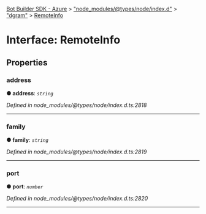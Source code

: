 [Bot Builder SDK - Azure](../README.md) > ["node_modules/@types/node/index.d"](../modules/_node_modules__types_node_index_d_.md) > ["dgram"](../modules/_node_modules__types_node_index_d_._dgram_.md) > [RemoteInfo](../interfaces/_node_modules__types_node_index_d_._dgram_.remoteinfo.md)



# Interface: RemoteInfo


## Properties
<a id="address"></a>

###  address

**●  address**:  *`string`* 

*Defined in node_modules/@types/node/index.d.ts:2818*





___

<a id="family"></a>

###  family

**●  family**:  *`string`* 

*Defined in node_modules/@types/node/index.d.ts:2819*





___

<a id="port"></a>

###  port

**●  port**:  *`number`* 

*Defined in node_modules/@types/node/index.d.ts:2820*





___


